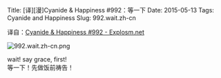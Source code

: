 Title: [译][漫]Cyanide & Happiness #992：等一下
Date: 2015-05-13
Tags: Cyanide and Happiness
Slug: 992.wait.zh-cn

译自：[Cyanide & Happiness #992 - Explosm.net](http://explosm.net/comics/992/)


![992.wait.zh-cn.png](/static/images/comics/992.wait.zh-cn.png)

wait!
say grace, first!       
等一下！先做饭前祷告！